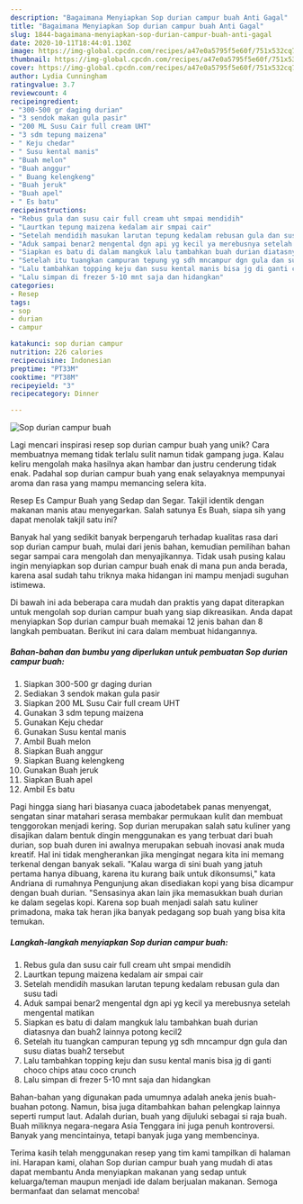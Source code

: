 ```yaml
---
description: "Bagaimana Menyiapkan Sop durian campur buah Anti Gagal"
title: "Bagaimana Menyiapkan Sop durian campur buah Anti Gagal"
slug: 1844-bagaimana-menyiapkan-sop-durian-campur-buah-anti-gagal
date: 2020-10-11T18:44:01.130Z
image: https://img-global.cpcdn.com/recipes/a47e0a5795f5e60f/751x532cq70/sop-durian-campur-buah-foto-resep-utama.jpg
thumbnail: https://img-global.cpcdn.com/recipes/a47e0a5795f5e60f/751x532cq70/sop-durian-campur-buah-foto-resep-utama.jpg
cover: https://img-global.cpcdn.com/recipes/a47e0a5795f5e60f/751x532cq70/sop-durian-campur-buah-foto-resep-utama.jpg
author: Lydia Cunningham
ratingvalue: 3.7
reviewcount: 4
recipeingredient:
- "300-500 gr daging durian"
- "3 sendok makan gula pasir"
- "200 ML Susu Cair full cream UHT"
- "3 sdm tepung maizena"
- " Keju chedar"
- " Susu kental manis"
- "Buah melon"
- "Buah anggur"
- " Buang kelengkeng"
- "Buah jeruk"
- "Buah apel"
- " Es batu"
recipeinstructions:
- "Rebus gula dan susu cair full cream uht smpai mendidih"
- "Laurtkan tepung maizena kedalam air smpai cair"
- "Setelah mendidih masukan larutan tepung kedalam rebusan gula dan susu tadi"
- "Aduk sampai benar2 mengental dgn api yg kecil ya merebusnya setelah mengental matikan"
- "Siapkan es batu di dalam mangkuk lalu tambahkan buah durian diatasnya dan buah2 lainnya potong kecil2"
- "Setelah itu tuangkan campuran tepung yg sdh mncampur dgn gula dan susu diatas buah2 tersebut"
- "Lalu tambahkan topping keju dan susu kental manis bisa jg di ganti choco chips atau coco crunch"
- "Lalu simpan di frezer 5-10 mnt saja dan hidangkan"
categories:
- Resep
tags:
- sop
- durian
- campur

katakunci: sop durian campur 
nutrition: 226 calories
recipecuisine: Indonesian
preptime: "PT33M"
cooktime: "PT38M"
recipeyield: "3"
recipecategory: Dinner

---
```



![Sop durian campur buah](https://img-global.cpcdn.com/recipes/a47e0a5795f5e60f/751x532cq70/sop-durian-campur-buah-foto-resep-utama.jpg)

Lagi mencari inspirasi resep sop durian campur buah yang unik? Cara membuatnya memang tidak terlalu sulit namun tidak gampang juga. Kalau keliru mengolah maka hasilnya akan hambar dan justru cenderung tidak enak. Padahal sop durian campur buah yang enak selayaknya mempunyai aroma dan rasa yang mampu memancing selera kita.

Resep Es Campur Buah yang Sedap dan Segar. Takjil identik dengan makanan manis atau menyegarkan. Salah satunya Es Buah, siapa sih yang dapat menolak takjil satu ini?

Banyak hal yang sedikit banyak berpengaruh terhadap kualitas rasa dari sop durian campur buah, mulai dari jenis bahan, kemudian pemilihan bahan segar sampai cara mengolah dan menyajikannya. Tidak usah pusing kalau ingin menyiapkan sop durian campur buah enak di mana pun anda berada, karena asal sudah tahu triknya maka hidangan ini mampu menjadi suguhan istimewa.


Di bawah ini ada beberapa cara mudah dan praktis yang dapat diterapkan untuk mengolah sop durian campur buah yang siap dikreasikan. Anda dapat menyiapkan Sop durian campur buah memakai 12 jenis bahan dan 8 langkah pembuatan. Berikut ini cara dalam membuat hidangannya.

<!--inarticleads1-->

##### Bahan-bahan dan bumbu yang diperlukan untuk pembuatan Sop durian campur buah:

1. Siapkan 300-500 gr daging durian
1. Sediakan 3 sendok makan gula pasir
1. Siapkan 200 ML Susu Cair full cream UHT
1. Gunakan 3 sdm tepung maizena
1. Gunakan  Keju chedar
1. Gunakan  Susu kental manis
1. Ambil Buah melon
1. Siapkan Buah anggur
1. Siapkan  Buang kelengkeng
1. Gunakan Buah jeruk
1. Siapkan Buah apel
1. Ambil  Es batu


Pagi hingga siang hari biasanya cuaca jabodetabek panas menyengat, sengatan sinar matahari serasa membakar permukaan kulit dan membuat tenggorokan menjadi kering. Sop durian merupakan salah satu kuliner yang disajikan dalam bentuk dingin menggunakan es yang terbuat dari buah durian, sop buah duren ini awalnya merupakan sebuah inovasi anak muda kreatif. Hal ini tidak mengherankan jika mengingat negara kita ini memang terkenal dengan banyak sekali. &#34;Kalau warga di sini buah yang jatuh pertama hanya dibuang, karena itu kurang baik untuk dikonsumsi,&#34; kata Andriana di rumahnya Pengunjung akan disediakan kopi yang bisa dicampur dengan buah durian. &#34;Sensasinya akan lain jika memasukkan buah durian ke dalam segelas kopi. Karena sop buah menjadi salah satu kuliner primadona, maka tak heran jika banyak pedagang sop buah yang bisa kita temukan. 

<!--inarticleads2-->

##### Langkah-langkah menyiapkan Sop durian campur buah:

1. Rebus gula dan susu cair full cream uht smpai mendidih
1. Laurtkan tepung maizena kedalam air smpai cair
1. Setelah mendidih masukan larutan tepung kedalam rebusan gula dan susu tadi
1. Aduk sampai benar2 mengental dgn api yg kecil ya merebusnya setelah mengental matikan
1. Siapkan es batu di dalam mangkuk lalu tambahkan buah durian diatasnya dan buah2 lainnya potong kecil2
1. Setelah itu tuangkan campuran tepung yg sdh mncampur dgn gula dan susu diatas buah2 tersebut
1. Lalu tambahkan topping keju dan susu kental manis bisa jg di ganti choco chips atau coco crunch
1. Lalu simpan di frezer 5-10 mnt saja dan hidangkan


Bahan-bahan yang digunakan pada umumnya adalah aneka jenis buah-buahan potong. Namun, bisa juga ditambahkan bahan pelengkap lainnya seperti rumput laut. Adalah durian, buah yang dijuluki sebagai si raja buah. Buah miliknya negara-negara Asia Tenggara ini juga penuh kontroversi. Banyak yang mencintainya, tetapi banyak juga yang membencinya. 

Terima kasih telah menggunakan resep yang tim kami tampilkan di halaman ini. Harapan kami, olahan Sop durian campur buah yang mudah di atas dapat membantu Anda menyiapkan makanan yang sedap untuk keluarga/teman maupun menjadi ide dalam berjualan makanan. Semoga bermanfaat dan selamat mencoba!
